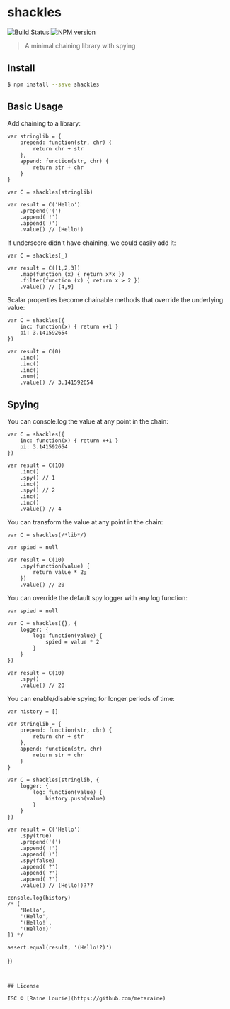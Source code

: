 # shackles
[![Build Status](https://travis-ci.org/metaraine/shackles.svg?branch=master)](https://travis-ci.org/metaraine/shackles)
[![NPM version](https://badge.fury.io/js/shackles.svg)](http://badge.fury.io/js/shackles)

> A minimal chaining library with spying


## Install

```sh
$ npm install --save shackles
```


## Basic Usage

Add chaining to a library:

	var stringlib = {
		prepend: function(str, chr) {
			return chr + str
		},
		append: function(str, chr) {
			return str + chr
		}
	}

	var C = shackles(stringlib)

	var result = C('Hello')
		.prepend('(')
		.append('!')
		.append(')')
		.value() // (Hello!)

If underscore didn't have chaining, we could easily add it:

	var C = shackles(_)

	var result = C([1,2,3])
		.map(function (x) { return x*x })
		.filter(function (x) { return x > 2 })
		.value() // [4,9]

Scalar properties become chainable methods that override the underlying value:

	var C = shackles({
		inc: function(x) { return x+1 }
		pi: 3.141592654
	})

	var result = C(0)
		.inc()
		.inc()
		.inc()
		.num()
		.value() // 3.141592654

## Spying

You can console.log the value at any point in the chain:

	var C = shackles({
		inc: function(x) { return x+1 }
		pi: 3.141592654
	})

	var result = C(10)
		.inc()
		.spy() // 1
		.inc()
		.spy() // 2
		.inc()
		.inc()
		.value() // 4


You can transform the value at any point in the chain:

	var C = shackles(/*lib*/)

	var spied = null

	var result = C(10)
		.spy(function(value) {
			return value * 2;
		})
		.value() // 20

You can override the default spy logger with any log function:

	var spied = null

	var C = shackles({}, {
		logger: {
			log: function(value) {
				spied = value * 2
			}
		}
	})

	var result = C(10)
		.spy()
		.value() // 20

You can enable/disable spying for longer periods of time:

	var history = []

	var stringlib = {
		prepend: function(str, chr) {
			return chr + str
		},
		append: function(str, chr)
			return str + chr
		}
	}

	var C = shackles(stringlib, {
		logger: {
			log: function(value) {
				history.push(value)
			}
		}
	})

	var result = C('Hello')
		.spy(true)
		.prepend('(')
		.append('!')
		.append(')')
		.spy(false)
		.append('?')
		.append('?')
		.append('?')
		.value() // (Hello!)???

	console.log(history) 
	/* [
		'Hello',
		'(Hello',
		'(Hello!',
		'(Hello!)'
	]) */

	assert.equal(result, '(Hello!?)')
})
```


## License

ISC © [Raine Lourie](https://github.com/metaraine)
